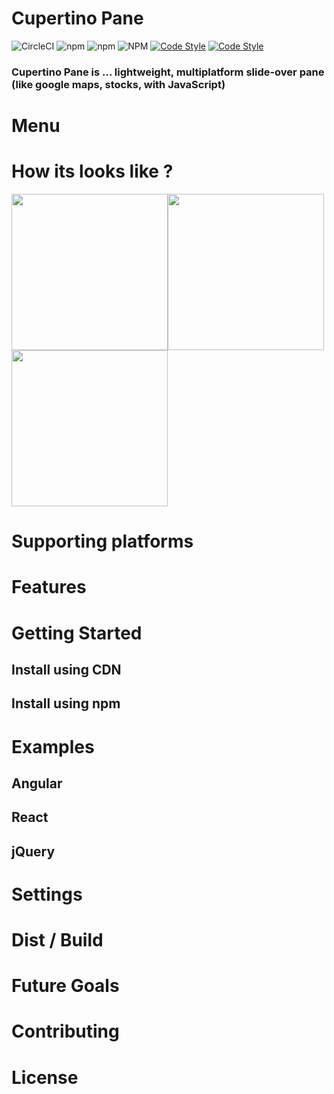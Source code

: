 # Cupertino Pane


![CircleCI](https://img.shields.io/circleci/build/github/roman-rr/cupertino-pane?color=%23239922&label=circle-ci)
![npm](https://img.shields.io/npm/v/cupertino-pane)
![npm](https://img.shields.io/npm/dm/cupertino-pane?color=%23007DC5)
![NPM](https://img.shields.io/npm/l/cupertino-pane?color=%23007DC5)
[![Code Style](https://badgen.net/badge/icon/typescript?icon=typescript&label)](https://www.typescriptlang.org/)
[![Code Style](https://badgen.net/badge/code%20style/airbnb/ff5a5f?icon=airbnb)](https://github.com/airbnb/javascript)

### Cupertino Pane is ... lightweight, multiplatform slide-over pane (like google maps, stocks, with JavaScript)

# Menu

# How its looks like ?
<div style="display:flex;flex-wrap:wrap;">
    <img src="https://github.com/roman-rr/cupertino-pane/blob/master/docs/images/2.gif?raw=true" width="250">
    <img src="https://github.com/roman-rr/cupertino-pane/blob/master/docs/images/1.gif?raw=true" width="250">
    <img src="https://github.com/roman-rr/cupertino-pane/blob/master/docs/images/3.gif?raw=true" width="250">
</div>


# Supporting platforms

# Features

# Getting Started
## Install using CDN
## Install using npm

# Examples
## Angular
## React
## jQuery

# Settings
# Dist / Build
# Future Goals
# Contributing
# License